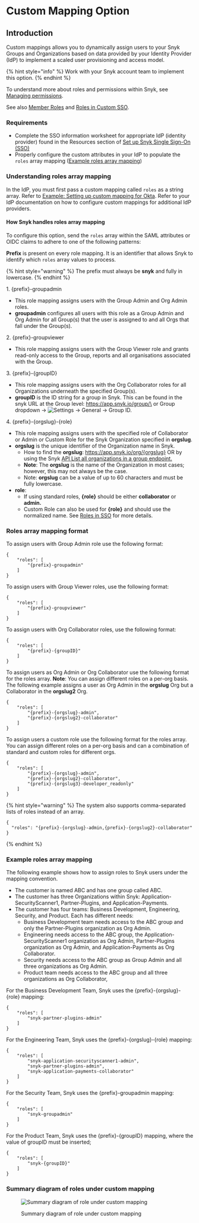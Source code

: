 # Custom Mapping Option

## Introduction

Custom mappings allows you to dynamically assign users to your Snyk Groups and Organizations based on data provided by your Identity Provider (IdP) to implement a scaled user provisioning and access model.&#x20;

{% hint style="info" %}
&#x20;Work with your Snyk account team to implement this option.
{% endhint %}

To understand more about roles and permissions within Snyk, see [Managing permissions](../../managing-users-and-permissions/managing-permissions.md).&#x20;

See also [Member Roles](../../managing-users-and-permissions/member-roles.md) and [Roles in Custom SSO](../../managing-users-and-permissions/member-roles.md#roles-in-custom-sso).

### Requirements

* Complete the SSO information worksheet for appropriate IdP (identity provider) found in the Resources section of [Set up Snyk Single Sign-On (SSO)](../set-up-snyk-single-sign-on-sso.md)
* Properly configure the custom attributes in your IdP to populate the `roles` array mapping ([Example roles array mapping](./#example-roles-array-mapping))

### Understanding roles array mapping

In the IdP, you must first pass a custom mapping called `roles` as a string array. Refer to [Example: Setting up custom mapping for Okta](example-setting-up-custom-mapping-for-okta.md). Refer to your IdP documentation on how to configure custom mappings for additional IdP providers.

#### How Snyk handles roles array mapping

To configure this option, send the `roles` array within the SAML attributes or OIDC claims to adhere to one of the following patterns:

**Prefix** is present on every role mapping. It is an identifier that allows Snyk to identify which `roles` array values to process.

{% hint style="warning" %}
The prefix must always be **snyk** and fully in lowercase.
{% endhint %}

1\. {prefix}-groupadmin

* This role mapping assigns users with the Group Admin and Org Admin roles.
* **groupadmin** configures all users with this role as a Group Admin and Org Admin for all Group(s) that the user is assigned to and all Orgs that fall under the Group(s).

2\. {prefix}-groupviewer

* This role mapping assigns users with the Group Viewer role and grants read-only access to the Group, reports and all organisations associated with the Group.

3\. {prefix}-{groupID}

* This role mapping assigns users with the Org Collaborator roles for all Organizations underneath the specified Group(s).
* **groupID** is the ID string for a group in Snyk. This can be found in the snyk URL at the Group level: https://app.snyk.io/group/\<Group ID> or Group dropdown -> <img src="../../../.gitbook/assets/cog_icon.png" alt="Settings" data-size="line"> -> General -> Group ID.

4\. {prefix}-{orgslug}-{role}

* This role mapping assigns users with the specified role of Collaborator or Admin or Custom Role for the Snyk Organization specified in **orgslug**.
* **orgslug** is the unique identifier of the Organization name in Snyk.
  * How to find the **orgslug**: https://app.snyk.io/org/{orgslug} OR by using the Snyk [API List all organizations in a group endpoint.](https://snyk.docs.apiary.io/#reference/groups/list-all-organizations-in-a-group/list-all-organizations-in-a-group)
  * **Note**: The **orgslug** is the name of the Organization in most cases; however, this may not always be the case.
  * Note: **orgslug** can be a value of up to 60 characters and must be fully lowercase.
* **role**:
  * If using standard roles, **{role}** should be either **collaborator** or **admin.**
  * Custom Role can also be used for **{role}** and should use the normalized name. See [Roles in SSO](../../managing-users-and-permissions/member-roles.md#roles-in-custom-sso) for more details.

### Roles array mapping format

To assign users with Group Admin role use the following format:

```
{
    "roles": [
        "{prefix}-groupadmin"
    ]
}
```

To assign users with Group Viewer roles, use the following format:

```
{
    "roles": [
        "{prefix}-groupviewer"
    ]
}
```

To assign users with Org Collaborator roles, use the following format:

```
{
    "roles": [
        "{prefix}-{groupID}"
    ]
}
```

To assign users as Org Admin or Org Collaborator use the following format for the roles array. **Note**: You can assign different roles on a per-org basis. The following example assigns a user as Org Admin in the **orgslug** Org but a Collaborator in the **orgslug2** Org.

```
{
    "roles": [
        "{prefix}-{orgslug}-admin",
        "{prefix}-{orgslug2}-collaborator"
    ]
}
```

To assign users a custom role use the following format for the roles array. You can assign different roles on a per-org basis and can a combination of standard and custom roles for different orgs.

```
{
    "roles": [
        "{prefix}-{orgslug}-admin",
        "{prefix}-{orgslug2}-collaborator",
        "{prefix}-{orgslug3}-developer_readonly"
    ]
}
```

{% hint style="warning" %}
The system also supports comma-separated lists of roles instead of an array.

```
{
  "roles": "{prefix}-{orgslug}-admin,{prefix}-{orgslug2}-collaborator"
}
```
{% endhint %}

### Example roles array mapping

The following example shows how to assign roles to Snyk users under the mapping convention.

* The customer is named ABC and has one group called ABC.
* The customer has three Organizations within Snyk: Application-SecurityScanner1, Partner-Plugins, and Application-Payments.
* The customer has four teams: Business Development, Engineering, Security, and Product. Each has different needs:
  * Business Development team needs access to the ABC group and only the Partner-Plugins organization as Org Admin.
  * Engineering needs access to the ABC group, the Application-SecurityScanner1 organization as Org Admin, Partner-Plugins organization as Org Admin, and Application-Payments as Org Collaborator.
  * Security needs access to the ABC group as Group Admin and all three organizations as Org Admin.
  * Product team needs access to the ABC group and all three organizations as Org Collaborator,

For the Business Development Team, Snyk uses the {prefix}-{orgslug}-{role} mapping:

```
{
    "roles": [
        "snyk-partner-plugins-admin"
    ]
}
```

For the Engineering Team, Snyk uses the {prefix}-{orgslug}-{role} mapping:

```
{
    "roles": [
        "snyk-application-securityscanner1-admin",
        "snyk-partner-plugins-admin",
        "snyk-application-payments-collaborator"
    ]
}
```

For the Security Team, Snyk uses the {prefix}-groupadmin mapping:

```
{
    "roles": [
        "snyk-groupadmin"
    ]
}
```

For the Product Team, Snyk uses the {prefix}-{groupID} mapping, where the value of groupID must be inserted;

```
{
    "roles": [
        "snyk-{groupID}"
    ]
}
```

### Summary diagram of roles under custom mapping

<figure><img src="../../../.gitbook/assets/custom-mapping-screenshot.png" alt="Summary diagram of role under custom mapping"><figcaption><p>Summary diagram of role under custom mapping</p></figcaption></figure>
